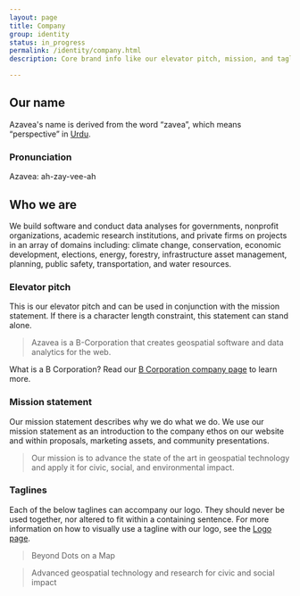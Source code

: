 ```yaml
---
layout: page
title: Company
group: identity
status: in_progress
permalink: /identity/company.html
description: Core brand info like our elevator pitch, mission, and taglines.

---
```

## Our name
Azavea's name is derived from the word “zavea”, which means “perspective” in [Urdu](https://en.wikipedia.org/wiki/Urdu).

### Pronunciation

Azavea: ah-zay-vee-ah

## Who we are
We build software and conduct data analyses for governments, nonprofit organizations, academic research institutions, and private firms on projects in an array of domains including: climate change, conservation, economic development, elections, energy, forestry, infrastructure asset management, planning, public safety, transportation, and water resources.

### Elevator pitch
This is our elevator pitch and can be used in conjunction with the mission statement. If there is a character length constraint, this statement can stand alone.

> Azavea is a B-Corporation that creates geospatial software and data analytics for the web.

What is a B Corporation? Read our [B Corporation company page](http://www.bcorporation.net/community/azavea) to learn more.

### Mission statement
Our mission statement describes why we do what we do. We use our mission statement as an introduction to the company ethos on our website and within proposals, marketing assets, and community presentations.

> Our mission is to advance the state of the art in geospatial technology and apply it for civic, social, and environmental impact.

### Taglines
Each of the below taglines can accompany our logo. They should never be used together, nor altered to fit within a containing sentence. For more information on how to visually use a tagline with our logo, see the [Logo page](/design/logo.html).

> Beyond Dots on a Map

> Advanced geospatial technology and research for civic and social impact
